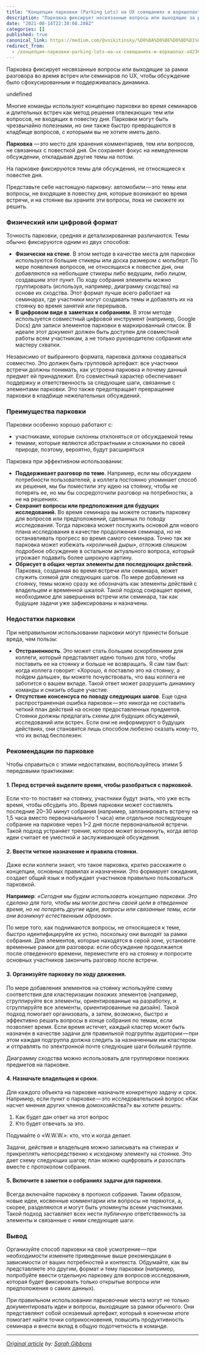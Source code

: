 ```yaml
---
title: "Концепция парковки (Parking Lots) на UX совещаниях и воркшопах"
description: "Парковка фиксирует несвязанные вопросы или выходящие за рамки разговора во время встреч или семинаров по UX, чтобы обсуждение было…"
date: "2021-08-14T22:38:08.288Z"
categories: []
published: true
canonical_link: https://medium.com/@vnikitinsky/%D0%BA%D0%BE%D0%BD%D1%86%D0%B5%D0%BF%D1%86%D0%B8%D1%8F-%D0%BF%D0%B0%D1%80%D0%BA%D0%BE%D0%B2%D0%BA%D0%B8-parking-lots-%D0%BD%D0%B0-ux-%D1%81%D0%BE%D0%B2%D0%B5%D1%89%D0%B0%D0%BD%D0%B8%D1%8F%D1%85-%D0%B8-%D0%B2%D0%BE%D1%80%D0%BA%D1%88%D0%BE%D0%BF%D0%B0%D1%85-a4236ceea071
redirect_from:
  - /концепция-парковки-parking-lots-на-ux-совещаниях-и-воркшопах-a4236ceea071
---
```


Парковка фиксирует несвязанные вопросы или выходящие за рамки разговора во время встреч или семинаров по UX, чтобы обсуждение было сфокусированным и поддерживалась динамика.

undefined

Многие команды используют концепцию парковки во время семинаров и длительных встреч как метод решения отвлекающих тем или вопросов, не входящих в повестку дня. Парковки могут быть чрезвычайно полезными, но они также быстро превращаются в кладбище вопросов, с которыми вы не хотите иметь дело.

**Парковка** — это место для хранения комментариев, тем или вопросов, не связанных с повесткой дня. Он сохраняет фокус на немедленном обсуждении, откладывая другие темы на потом.

На парковке фиксируются темы для обсуждения, не относящиеся к повестке дня.

Представьте себе настоящую парковку: автомобили — это темы или вопросы, не входящие в повестку дня, которые возникают во время встречи, и на стоянке вы храните эти вопросы, пока не сможете их решить.

### Физический или цифровой формат

Точность парковки, средняя и детализированная различаются. Темы обычно фиксируются одним из двух способов:

-   **Физически на стене**. В этом методе в качестве места для парковки используются большие стикеры или доска размером с мольберт. По мере появления вопросов, не относящихся к повестке дня, они добавляются на небольшие стикеры либо ведущим, либо лицом, создавшим этот пункт. По ходу собрания элементы можно группировать (используя, например, диаграмму сходства) на основе их сходства. Этот формат лучше всего работает на семинарах, где участники могут создавать темы и добавлять их на стоянку во время занятий или перерывов.
-   **В цифровом виде в заметках к собраниям.** В этом методе используется совместный цифровой инструмент (например, Google Docs) для записи элементов парковки в маркированный список. В идеале этот документ должен быть доступен для совместной работы всем участникам, а не только руководителю собрания или мастеру схватки.

Независимо от выбранного формата, парковка должна создаваться совместно. Это должен быть групповой артефакт: все участники встречи должны понимать, как устроена парковка и почему данный предмет ей принадлежит. Его совместный характер обеспечивает поддержку и ответственность за следующие шаги, связанные с элементами парковки. Это также предотвращает превращение парковки в кладбище нежелательных обсуждений.

### Преимущества парковки

Парковки особенно хорошо работают с:

-   участниками, которые склонны отклоняться от обсуждаемой темы
-   темами, которые являются абстрактными и сложными по своей природе, поэтому, вероятно, будут расширяться

Парковка при эффективном использовании:

-   **Поддерживает разговор по теме**. Например, если мы обсуждаем потребности пользователей, а коллега постоянно упоминает способ их решения, мы бы поместили эту идею на стоянку, чтобы не потерять ее, но мы бы сосредоточили разговор на потребностях, а не на решениях.
-   **Сохранит вопросы или предположения для будущих исследований.** Во время семинара вы можете оставить парковку для вопросов или предположений, сделанных по поводу исследования. Тогда парковка может послужить основой для нового плана исследования в качестве продолжения семинара, но не останавливать прогресс во время самого семинара. Точно так же парковка может избежать «кроличьей дыры», отложив слишком подробное обсуждение в остальном актуального вопроса, который угрожает подавить более широкую картину.
-   **Обрисует в общих чертах элементы для последующих действий.** Парковка, созданная во время встречи или семинара, может служить схемой для следующих шагов. По мере добавления на стоянку, темы можно сразу же обозначать как элементы действий с владельцем и временной шкалой. Такой подход сокращает время, необходимое для завершения встречи или семинара, так как будущие задачи уже зафиксированы и назначены.

### Недостатки парковки

При неправильном использовании парковки могут принести больше вреда, чем пользы:

-   **Отстраненность**. Это может стать большим оскорблением для коллеги, который представляет идею только для того, чтобы поставить ее на стоянку и больше не возвращать. Я сам там был: когда коллега говорит: «Хорошо, я поставлю это на стоянку, а пойдем дальше», вы можете почувствовать, что ваш коллега не заботится о вашем вкладе. Такой ответ может разрушить динамику команды и снизить общее участие.
-   **Отсутствие консенсуса по поводу следующих шагов**. Еще одна распространенная ошибка парковок — это никогда не составить четкий план действий на основе предоставленных предметов. Стоянки должны предлагать схемы для будущих обсуждений, исследований или встреч. Если они не информируют о будущих действиях, они становятся лишь способом любезно сказать кому-то, что их вклад бесполезен.

### Рекомендации по парковке

Чтобы справиться с этими недостатками, воспользуйтесь этими 5 передовыми практиками:

#### **1\. Перед встречей выделите время, чтобы разобраться с парковкой**.

Если что-то поставят на стоянку, участники будут знать, что уже есть время, чтобы обсудить это. Время парковки может составлять последние 20–30 минут собрания (например, запланировать встречу на 1,5 часа вместо первоначального 1 часа) или отдельное последующее собрание на парковке через 1–2 дня после первоначальной встречи. Такой подход устраняет трение, которое может возникнуть, когда автор идеи считает ее уместной и заслуживающей обсуждения.

#### **2\. Ввести четкое назначение и правила стоянки.**

Даже если коллеги знают, что такое парковка, кратко расскажите о концепции, основных правилах и назначении. Это формирует ожидания, создает общий язык и побуждает участников правильно пользоваться парковкой.

**Например**: _«Сегодня мы будем использовать концепцию парковки. Это сделано для того, чтобы мы могли достичь своей цели в отведенное время, но не потерять другие идеи, вопросы или связанные темы, если они возникнут естественным образом»_.

По мере того, как поднимаются вопросы, не относящиеся к теме, быстро идентифицируйте их устно, поскольку они выходят за рамки собрания. Для элементов, которые находятся в серой зоне, установите временные рамки для разговора: если обсуждение продолжается после отведенного времени, переместите его на стоянку и попросите основных участников закончить разговор после встречи.

#### **3\. Организуйте парковку по ходу движения**.

По мере добавления элементов на стоянку используйте схему соответствия для кластеризации похожих элементов (например, сгруппируйте все элементы, ориентированные на разработку, и сгруппируйте все элементы, ориентированные на дизайн). Такой подход помогает организовать, а затем, возможно, быстро и эффективно решать вопросы в конце собрания по темам, если позволяет время. Если время истечет, каждый кластер может быть назначен в качестве задачи для правильной подгруппы аудитории — при этом каждая подгруппа должна следить за назначенным им кластером и отправлять по электронной почте следующие шаги большей группе.

Диаграмму сходства можно использовать для группировки похожих предметов на парковке.

#### 4\. Назначьте владельцев и сроки.

Для каждого объекта на парковке назначьте конкретную задачу и срок. Например, если пункт о парковке — это исследовательский вопрос «Как насчет мнения других членов домохозяйства?» вы хотите решить:

1.  Как будет дан ответ на этот вопрос
2.  Кто будет отвечать за это.

Подумайте о «W.W.W.»: кто, что и когда делает.

Задачи, действия и владельцев можно записывать на стикерах и прикреплять непосредственно к исходному элементу на стоянке. Это дает схему следующих шагов; план можно оцифровать и разослать вместе с протоколом собрания.

#### 5\. Включите в заметки о собраниях задачи для парковки.

Всегда включайте парковку в протокол собрания. Таким образом, новые идеи, косвенные комментарии или вопросы не теряются, а, скорее, разделяются и могут быть упомянуты всеми участниками. Такой подход заставляет всех нести публичную ответственность за элементы и связанные с ними следующие шаги.

### Вывод

Организуйте способ парковки на своё усмотрение — при необходимости измените приведенные выше рекомендации в зависимости от ваших потребностей и контекста. Обдумайте, как вы представляете это другим, формат и тему парковки (например, попробуйте ввести отдельную парковку для вопросов исследования, которая будет фиксировать только открытые вопросы или предположения о самих данных).

При правильном использовании парковочные места могут не только документировать идеи и вопросы, выходящие за рамки обычного. Они представляют собой осязаемый артефакт, который в конечном итоге помогает найти точки соприкосновения, повысить продуктивность семинара и внести вклад в общую подотчетность в команде.

---

[_Original article_](https://www.nngroup.com/articles/parking-lots/) _by:_ [_Sarah Gibbons_](https://www.nngroup.com/articles/author/sarah-gibbons/)
